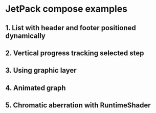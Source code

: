 # JetPack compose examples

## 1. List with header and footer positioned dynamically
## 2. Vertical progress tracking selected step
## 3. Using graphic layer
## 4. Animated graph 
## 5. Chromatic aberration with RuntimeShader

